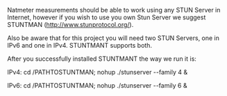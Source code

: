 Natmeter measurements should be able to work using any STUN Server in Internet, however if you wish to use you own Stun Server we suggest STUNTMAN (http://www.stunprotocol.org/).

Also be aware that for this project you will need two STUN Servers, one in IPv6 and one in IPv4. STUNTMANT supports both.

After you successfully installed STUNTMANT the way we run it is:

IPv4:
cd /PATHTOSTUNTMAN; nohup ./stunserver --family 4 &

IPv6:
cd /PATHTOSTUNTMAN; nohup ./stunserver --family 6 &

